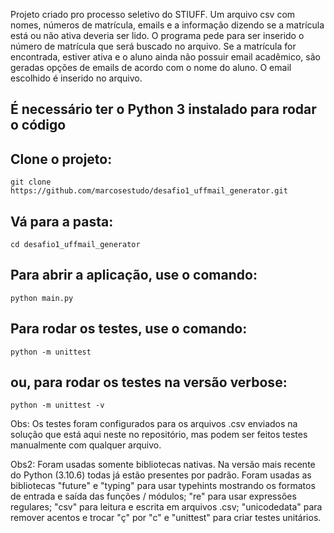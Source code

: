 Projeto criado pro processo seletivo do STIUFF. 
Um arquivo csv com nomes, números de matrícula, emails e a informação dizendo se a matrícula está ou não ativa deveria ser lido. 
O programa pede para ser inserido o número de matrícula que será buscado no arquivo. Se a matrícula for encontrada, estiver ativa e o aluno ainda não possuir email acadêmico, são geradas opções de emails de acordo com o nome do aluno.
O email escolhido é inserido no arquivo.

## É necessário ter o Python 3 instalado para rodar o código

## Clone o projeto:

```
git clone https://github.com/marcosestudo/desafio1_uffmail_generator.git
```

## Vá para a pasta:

```
cd desafio1_uffmail_generator
```

## Para abrir a aplicação, use o comando:

```
python main.py
```

## Para rodar os testes, use o comando:

```
python -m unittest
```

## ou, para rodar os testes na versão verbose:

```
python -m unittest -v
```

Obs: Os testes foram configurados para os arquivos .csv enviados na solução que está aqui neste no repositório, mas podem ser feitos testes manualmente com qualquer arquivo.

Obs2: Foram usadas somente bibliotecas nativas. Na versão mais recente do Python (3.10.6) todas já estão presentes por padrão. Foram usadas as bibliotecas "future" e "typing" para usar typehints mostrando os formatos de entrada e saída das funções / módulos; "re" para usar expressões regulares; "csv" para leitura e escrita em arquivos .csv; "unicodedata" para remover acentos e trocar "ç" por "c" e "unittest" para criar testes unitários.